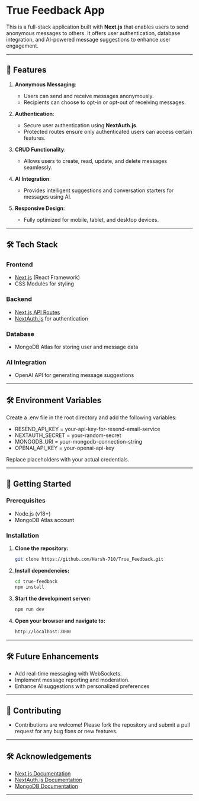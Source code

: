 # True Feedback App

This is a full-stack application built with **Next.js** that enables users to send anonymous messages to others. It offers user authentication, database integration, and AI-powered message suggestions to enhance user engagement.

---

## 🚀 Features

1. **Anonymous Messaging**:
   - Users can send and receive messages anonymously.
   - Recipients can choose to opt-in or opt-out of receiving messages.

2. **Authentication**:
   - Secure user authentication using **NextAuth.js**.
   - Protected routes ensure only authenticated users can access certain features.

3. **CRUD Functionality**:
   - Allows users to create, read, update, and delete messages seamlessly.

4. **AI Integration**:
   - Provides intelligent suggestions and conversation starters for messages using AI.

5. **Responsive Design**:
   - Fully optimized for mobile, tablet, and desktop devices.

---

## 🛠️ Tech Stack

### Frontend
- [Next.js](https://nextjs.org/) (React Framework)
- CSS Modules for styling

### Backend
- [Next.js API Routes](https://nextjs.org/docs/api-routes/introduction)
- [NextAuth.js](https://next-auth.js.org/) for authentication

### Database
- MongoDB Atlas for storing user and message data

### AI Integration
- OpenAI API for generating message suggestions

---

## 🛠️ Environment Variables

Create a .env file in the root directory and add the following variables:
- RESEND_API_KEY = your-api-key-for-resend-email-service
- NEXTAUTH_SECRET = your-random-secret
- MONGODB_URI = your-mongodb-connection-string
- OPENAI_API_KEY = your-openai-api-key

Replace placeholders with your actual credentials.

---

## 🚀 Getting Started

### Prerequisites
- Node.js (v18+)
- MongoDB Atlas account


### Installation

1. **Clone the repository:**

   ```bash
   git clone https://github.com/Harsh-710/True_Feedback.git

   ```

2. **Install dependencies:**

   ```bash
   cd true-feedback
   npm install
   ```

3. **Start the development server:**

   ```bash
   npm run dev
   ```

4. **Open your browser and navigate to:**

   ```bash
   http://localhost:3000
   ```


---

## 🛠️ Future Enhancements

- Add real-time messaging with WebSockets.
- Implement message reporting and moderation.
- Enhance AI suggestions with personalized preferences

---

## 🤝 Contributing

- Contributions are welcome! Please fork the repository and submit a pull request for any bug fixes or new features.

---

## 🛠️ Acknowledgements

- [Next.js Documentation](https://nextjs.org/docs)
- [NextAuth.js Documentation](https://next-auth.js.org/getting-started/introduction)
- [MongoDB Documentation](https://www.mongodb.com/docs/atlas/)

---
